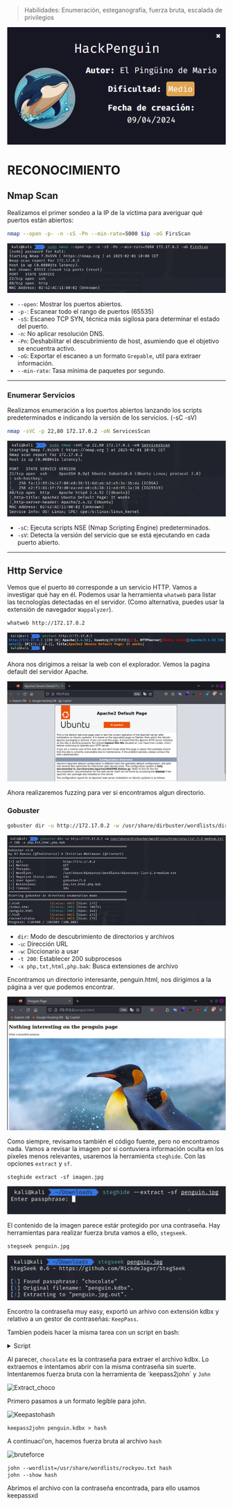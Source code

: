 

> Habilidades: Enumeración, esteganografía, fuerza bruta, escalada de privilegios
> 
![intro](https://github.com/wilasky/willy.github.io/blob/master/writeups-dockerlabs/machines/Medium/images/Intro.png?raw=true)

# RECONOCIMIENTO

## Nmap Scan

Realizamos el primer sondeo a la IP de la víctima para averiguar qué puertos están abiertos:

~~~ bash
nmap --open -p- -n -sS -Pn --min-rate=5000 $ip -oG FirsScan
~~~

![Primer_Escaneo](https://github.com/wilasky/willy.github.io/blob/master/writeups-dockerlabs/machines/Medium/images/FirsScan.png?raw=true)

- `--open`: Mostrar los puertos abiertos.
- `-p-`: Escanear todo el rango de puertos (65535)
- `-sS`: Escaneo TCP SYN, técnica más sigilosa para determinar el estado del puerto.
- `-n`: No aplicar resolución DNS.
- `-Pn`: Deshabilitar el descubrimiento de host, asumiendo que el objetivo se encuentra activo.
- `-oG`: Exportar el escaneo a un formato `Grepable`, util para extraer información.
- `--min-rate`: Tasa mínima de paquetes por segundo.

_____________________________________________________________________________________________________________________________________________________________________

### Enumerar Servicios

Realizamos enumeración a los puertos abiertos lanzando los scripts predeterminados e indicando la versión de los servicios. (-sC -sV)
~~~ bash
nmap -sVC -p 22,80 172.17.0.2 -oN ServicesScan
~~~

![ServicesScan](https://github.com/wilasky/willy.github.io/blob/master/writeups-dockerlabs/machines/Medium/images/ServicesScan.png?raw=true)


- `-sC`: Ejecuta scripts NSE (Nmap Scripting Engine) predeterminados.
- `-sV`: Detecta la versión del servicio que se está ejecutando en cada puerto abierto.

_____________________________________________________________________________________________________________________________________________________________________

## Http Service

Vemos que el puerto `80` corresponde a un servicio HTTP. Vamos a investigar qué hay en él. Podemos usar la herramienta `whatweb` para listar las tecnologías detectadas en el servidor. (Como alternativa, puedes usar la extensión de navegador `Wappalyzer`).

~~~ bash
whatweb http://172.17.0.2
~~~

![whatweb](https://github.com/wilasky/willy.github.io/blob/master/writeups-dockerlabs/machines/Medium/images/WhatWeb.png?raw=true)

Ahora nos dirigimos a reisar la web con el explorador. Vemos la pagina default del servidor Apache.

![Apache2Web](https://github.com/wilasky/willy.github.io/blob/master/writeups-dockerlabs/machines/Medium/images/UbuntuWeb.png?raw=true)

Ahora realizaremos fuzzing para ver si encontramos algun directorio.


### Gobuster
~~~ bash
gobuster dir -u http://172.17.0.2 -w /usr/share/dirbuster/wordlists/directory-list-2.3-medium.txt -t 200 -x php,txt,html,php.bak
~~~
![gobuster](https://github.com/wilasky/willy.github.io/blob/master/writeups-dockerlabs/machines/Medium/images/Gobuster.png?raw=true)

- `dir`: Modo de descubrimiento de directorios y archivos
- `-u`: Dirección URL
- `-w`: Diccionario a usar
- `-t 200`: Establecer 200 subprocesos 
- `-x php,txt,html,php.bak`: Busca extensiones de archivo

Encontramos un directorio interesante, penguin.html, nos dirigimos a la página a ver que podemos encontrar.

![penguinweb](https://github.com/wilasky/willy.github.io/blob/master/writeups-dockerlabs/machines/Medium/images/penguinweb.png?raw=true)

Como siempre, revisamos también el código fuente, pero no encontramos nada. Vamos a revisar la imagen por si contuviera información oculta en los píxeles menos relevantes, usaremos la herramienta `steghide`. Con las opciones `extract` y `sf`.

~~~
steghide extract -sf imagen.jpg
~~~

![steghide_pass](https://github.com/wilasky/willy.github.io/blob/master/writeups-dockerlabs/machines/Medium/images/steghide_pass.png?raw=true)

El contenido de la imagen parece estár protegido por una contraseña. Hay herramientas para realizar fuerza bruta vamos a ello, `stegseek`.

~~~
stegseek penguin.jpg
~~~

![penguibruteforze](https://github.com/wilasky/willy.github.io/blob/master/writeups-dockerlabs/machines/Medium/images/stegkek.png?raw=true)

Encontro la contraseña muy easy, exportó un arhivo con extensión kdbx y relativo a un gestor de contraseñas: `KeepPass`.

Tambien podeis hacer la misma tarea con un script en bash:

<details>
    <summary>Script</summary>

```bash
#!/bin/bash

# Pedir rutas al usuario con ejemplos
read -p "Ruta del archivo diccionario (ej: /usr/share/wordlists/rockyou.txt): " rockyou_file
read -p "Ruta del archivo imagen (ej: /home/user/Desktop/DockerLabs/HackPenguin/penguin.jpg): " image_file
read -p "Ruta del archivo kdbx (ej: /home/user/Desktop/DockerLabs/HackPenguin/database.kdbx): " database_file

# Variables
output=""
nIntentos=0

# Verificar si los archivos existen
[[ ! -f "$rockyou_file" ]] && echo "rockyou.txt no existe en la ruta indicada" && exit 1
[[ -f "$database_file" ]] && echo "kdbx existe. Borrándolo..." && rm "$database_file"
[[ ! -f "$image_file" ]] && echo "imagen.jpg no existe en la ruta indicada" && exit 1

# Leer y probar contraseñas
while IFS= read -r password; do
    output=$(steghide --extract -sf "$image_file" -p "$password" 2>&1)
    let "nIntentos++"
    if [[ $output == *"no pude"* ]]; then
        echo -ne "Probando... : $password\rNúmero de contraseñas probadas: $nIntentos\r"
    else
        echo -e "\n------------------------------------\nContraseña encontrada: $password"
        break
    fi
done < "$rockyou_file"
```
</details>


Al parecer, `chocolate` es la contraseña para extraer el archivo kdbx.
Lo extraemos e intentamos abrir con la misma contraseña sin suerte. Intentaremos fuerza bruta con la herramienta de ´keepass2john´ y `John`

![Extract_choco]()

Primero pasamos a un formato legible para john.

![Keepastohash]()

~~~
keepass2john penguin.kdbx > hash
~~~

A continuaci'on, hacemos fuerza bruta al archivo `hash`

![bruteforce]()

~~~
john --wordlist=/usr/share/wordlists/rockyou.txt hash
john --show hash
~~~

Abrimos el archivo con la contraseña encontrada, para ello usamos keepassxd

















